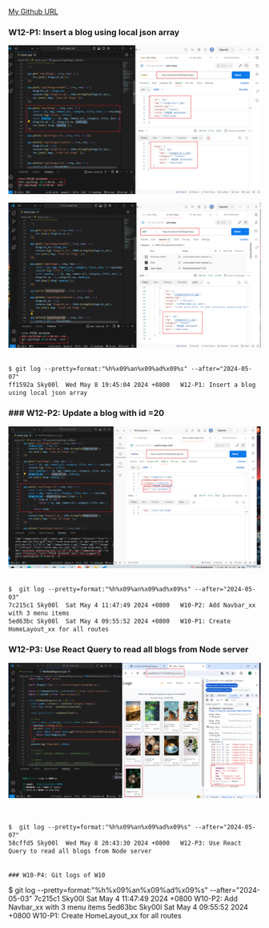 [My Github URL](https://github.com/Sky00l/1112-wp2-2N_90.git)

### W12-P1: Insert a blog using local json array
 
![](w12-p1-1.png)

![](w12-p1-2.png)

```

$ git log --pretty=format:"%h%x09%an%x09%ad%x09%s" --after="2024-05-07"
ff1592a Sky00l  Wed May 8 19:45:04 2024 +0800   W12-P1: Insert a blog using local json array

```

### ### W12-P2: Update a blog with id =20
 
![](w12-p2.png)
 


```

$  git log --pretty=format:"%h%x09%an%x09%ad%x09%s" --after="2024-05-03"
7c215c1 Sky00l  Sat May 4 11:47:49 2024 +0800   W10-P2: Add Navbar_xx with 3 menu items
5ed63bc Sky00l  Sat May 4 09:55:52 2024 +0800   W10-P1: Create HomeLayout_xx for all routes  

```

### W12-P3: Use React Query to read all blogs from Node server
 
![](w12-p3.png)

```


$  git log --pretty=format:"%h%x09%an%x09%ad%x09%s" --after="2024-05-07"
58cffd5 Sky00l  Wed May 8 20:43:30 2024 +0800   W12-P3: Use React Query to read all blogs from Node server 


### W10-P4: Git logs of W10

```

$  git log --pretty=format:"%h%x09%an%x09%ad%x09%s" --after="2024-05-03"
7c215c1 Sky00l  Sat May 4 11:47:49 2024 +0800   W10-P2: Add Navbar_xx with 3 menu items
5ed63bc Sky00l  Sat May 4 09:55:52 2024 +0800   W10-P1: Create HomeLayout_xx for all routes  

```
